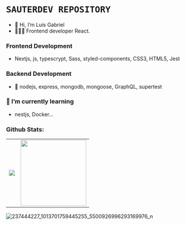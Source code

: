 <!-- ![163146163_122356169899544_6003355897426048525_n](https://user-images.githubusercontent.com/88288135/136866228-c80889e6-8f13-45e1-9f59-b0e36df07883.jpg) -->

# `SAUTERDEV REPOSITORY`
- 👋 Hi, I’m Luis Gabriel
- 🧑🏻‍💻 Frontend developer React.

### Frontend Development
- Nextjs, js, typescrypt, Sass, styled-components, CSS3, HTML5, Jest

### Backend Development
- 📡 nodejs, express, mongodb, mongoose, GraphQL, supertest

### 🌱 I’m currently learning
- nestjs, Docker...

### Github Stats:

<table>
  <tr>
    <td valign="center"><img src="https://github-readme-stats.vercel.app/api/top-langs/?username=LuiSauter&theme=radical&card_width=450em)](https://github.com/LuiSauter/LuiSauter"/></td>
    <td valign="center"><img height="180em" src="https://github-readme-stats.vercel.app/api?username=LuiSauter&show_icons=true&hide_border=true&&count_private=true&include_all_commits=true&theme=radical&hide_stars=false" /></td>
  </tr>
</table>

<!---
LuiSauter/LuiSauter is a ✨ special ✨ repository because its `README.md` (this file) appears on your GitHub profile.
You can click the Preview link to take a look at your changes.
--->
![237444227_1013701759445255_5500926996293169976_n](https://user-images.githubusercontent.com/88288135/136866329-82598cff-01e3-4371-acbb-d5adc33865a2.jpg)
